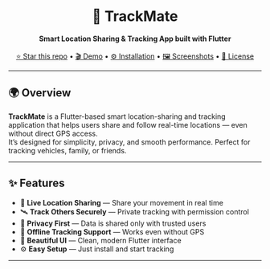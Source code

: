 <h1 align="center">🚗 TrackMate</h1>

<p align="center">
  <b>Smart Location Sharing & Tracking App built with Flutter</b>  
  <br>
  <br>
  <a href="https://github.com/ji-jony/TrackMate-Flutter/stargazers">⭐ Star this repo</a> •
  <a href="#-demo">🎬 Demo</a> •
  <a href="#-installation">⚙️ Installation</a> •
  <a href="#-screenshots">🖼️ Screenshots</a> •
  <a href="#-license">🪪 License</a>
</p>

---

## 🌍 Overview

**TrackMate** is a Flutter-based smart location-sharing and tracking application that helps users share and follow real-time locations — even without direct GPS access.  
It’s designed for simplicity, privacy, and smooth performance. Perfect for tracking vehicles, family, or friends.  

---

## ✨ Features

- 📍 **Live Location Sharing** — Share your movement in real time  
- 🛰️ **Track Others Securely** — Private tracking with permission control  
- 🔐 **Privacy First** — Data is shared only with trusted users  
- 🧭 **Offline Tracking Support** — Works even without GPS  
- 🎨 **Beautiful UI** — Clean, modern Flutter interface  
- ⚙️ **Easy Setup** — Just install and start tracking  

---

